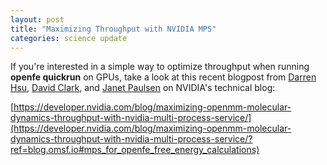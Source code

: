 ```yaml
---
layout: post
title: "Maximizing Throughput with NVIDIA MPS"
categories: science update
---
```


If you're interested in a simple way to optimize throughput when running **openfe quickrun** on GPUs, take a look at this recent blogpost from [Darren Hsu](https://developer.nvidia.com/blog/author/dahsu/), [David Clark](https://developer.nvidia.com/blog/author/daclark/), and [Janet Paulsen](https://developer.nvidia.com/blog/author/jpaulsen/) on NVIDIA's technical blog:

[https://developer.nvidia.com/blog/maximizing-openmm-molecular-dynamics-throughput-with-nvidia-multi-process-service/](https://developer.nvidia.com/blog/maximizing-openmm-molecular-dynamics-throughput-with-nvidia-multi-process-service/?ref=blog.omsf.io#mps_for_openfe_free_energy_calculations)
